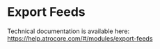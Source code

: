 # Export Feeds

Technical documentation is available here: https://help.atrocore.com/#/modules/export-feeds
